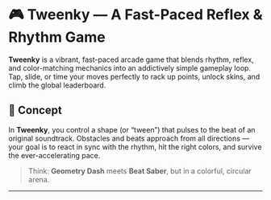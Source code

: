 # 🎮 Tweenky — A Fast-Paced Reflex & Rhythm Game

**Tweenky** is a vibrant, fast-paced arcade game that blends rhythm, reflex, and color-matching mechanics into an addictively simple gameplay loop. Tap, slide, or time your moves perfectly to rack up points, unlock skins, and climb the global leaderboard.

## 🚀 Concept

In **Tweenky**, you control a shape (or “tween”) that pulses to the beat of an original soundtrack. Obstacles and beats approach from all directions — your goal is to react in sync with the rhythm, hit the right colors, and survive the ever-accelerating pace.

> Think: **Geometry Dash** meets **Beat Saber**, but in a colorful, circular arena.

---
